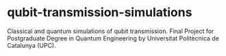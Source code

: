 # qubit-transmission-simulations
Classical and quantum simulations of qubit transmission. Final Project for Postgraduate Degree in Quantum Engineering by Universitat Politècnica de Catalunya (UPC).
